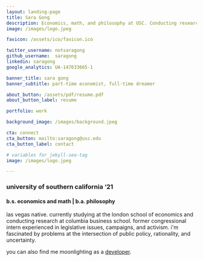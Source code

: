 ```yaml
---
layout: landing-page
title: Sara Gong
description: Economics, math, and philosophy at USC. Conducting research on entrepreneurial decision-making at Columbia Business School. Los Angeles, California.
image: /images/logo.jpeg

favicon: /assets/ico/favicon.ico

twitter_username: notsaragong
github_username:  saragong
linkedin: saragong
google_analytics: UA-147633665-1

banner_title: sara gong
banner_subtitle: part-time economist, full-time dreamer

about_button: /assets/pdf/resume.pdf
about_button_label: resume

portfolio: work

background_image: /images/background.jpeg

cta: connect
cta_button: mailto:saragong@usc.edu
cta_button_label: contact

# variables for jekyll-seo-tag
image: /images/logo.jpeg

---
```


### university of southern california ‘21
#### b.s. economics and math | b.a. philosophy

las vegas native. currently studying at the london school of economics and conducting research at columbia business school. former congressional intern experienced in legislative issues, campaigns, and activism. i'm fascinated by problems at the intersection of public policy, rationality, and uncertainty.  

you can also find me moonlighting as a [developer](https://github.com/saragong).
